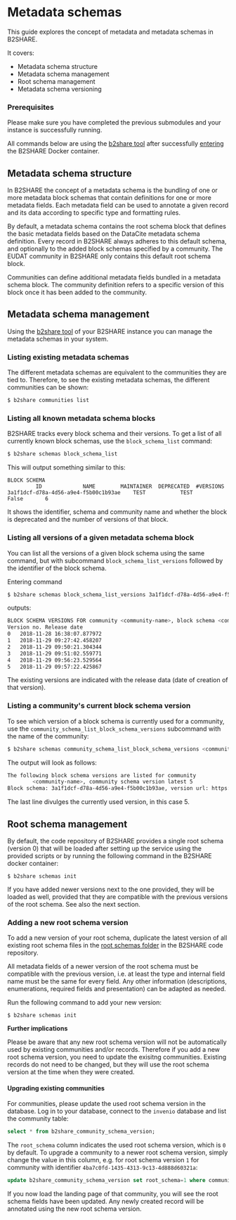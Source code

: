 # Metadata schemas
This guide explores the concept of metadata and metadata schemas in B2SHARE.

It covers:
- Metadata schema structure
- Metadata schema management
- Root schema management
- Metadata schema versioning

### Prerequisites
Please make sure you have completed the previous submodules and your instance is successfully running.

All commands below are using the [b2share tool](A_b2share_Tool_Reference.md#general-syntax) after successfully [entering](08_Configuration.md#entering-the-docker-container-environment) the B2SHARE Docker container.

## Metadata schema structure
In B2SHARE the concept of a metadata schema is the bundling of one or more metadata block schemas that contain definitions for one or more metadata fields. Each metadata field can be used to annotate a given record and its data according to specific type and formatting rules.

By default, a metadata schema contains the root schema block that defines the basic metadata fields based on the DataCite metadata schema definition. Every record in B2SHARE always adheres to this default schema, and optionally to the added block schemas specified by a community. The EUDAT community in B2SHARE only contains this default root schema block.

Communities can define additional metadata fields bundled in a metadata schema block. The community definition refers to a specific version of this block once it has been added to the community.

## Metadata schema management
Using the [b2share tool](A_b2share_Tool_Reference.md) of your B2SHARE instance you can manage the metadata schemas in your system.

### Listing existing metadata schemas
The different metadata schemas are equivalent to the communities they are tied to. Therefore, to see the existing metadata schemas, the different communities can be shown:

```sh
$ b2share communities list
```

### Listing all known metadata schema blocks
B2SHARE tracks every block schema and their versions. To get a list of all currently known block schemas, use the `block_schema_list` command:

```sh
$ b2share schemas block_schema_list
```

This will output something similar to this:

```
BLOCK SCHEMA
         ID             NAME        MAINTAINER  DEPRECATED  #VERSIONS
3a1f1dcf-d78a-4d56-a9e4-f5b00c1b93ae    TEST           TEST           False       6
```

It shows the identifier, schema and community name and whether the block is deprecated and the number of versions of that block.

### Listing all versions of a given metadata schema block
You can list all the versions of a given block schema using the same command, but with subcommand `block_schema_list_versions` followed by the identifier of the block schema.

Entering command

```sh
$ b2share schemas block_schema_list_versions 3a1f1dcf-d78a-4d56-a9e4-f5b00c1b93ae
```

outputs:

```sh
BLOCK SCHEMA VERSIONS FOR community <community-name>, block schema <community-name>
Version no. Release date
0   2018-11-28 16:38:07.877972
1   2018-11-29 09:27:42.458207
2   2018-11-29 09:50:21.304344
3   2018-11-29 09:51:02.559771
4   2018-11-29 09:56:23.529564
5   2018-11-29 09:57:22.425867
```

The existing versions are indicated with the release data (date of creation of that version).

### Listing a community's current block schema version
To see which version of a block schema is currently used for a community, use the `community_schema_list_block_schema_versions` subcommand with the name of the community:

```sh
$ b2share schemas community_schema_list_block_schema_versions <community-name>
```

The output will look as follows:

```sh
The following block schema versions are listed for community
        <community-name>, community schema version latest 5
Block schema: 3a1f1dcf-d78a-4d56-a9e4-f5b00c1b93ae, version url: https://<FQDN>/api/schemas/3a1f1dcf-d78a-4d56-a9e4-f5b00c1b93ae/versions/5#/json_schema
```

The last line divulges the currently used version, in this case 5.

## Root schema management
By default, the code repository of B2SHARE provides a single root schema (version 0) that will be loaded after setting up the service using the provided scripts or by running the following command in the B2SHARE docker container:

```
$ b2share schemas init
```

If you have added newer versions next to the one provided, they will be loaded as well, provided that they are compatible with the previous versions of the root schema. See also the next section.

### Adding a new root schema version
To add a new version of your root schema, duplicate the latest version of all existing root schema files in the [root schemas folder](https://github.com/EUDAT-B2SHARE/b2share/tree/master/b2share/modules/schemas/root_schemas) in the B2SHARE code repository.

All metadata fields of a newer version of the root schema must be compatible with the previous version, i.e. at least the type and internal field name must be the same for every field. Any other information (descriptions, enumerations, required fields and presentation) can be adapted as needed.

Run the following command to add your new version:

```
$ b2share schemas init
```

**Further implications**

Please be aware that any new root schema version will not be automatically used by existing communities and/or records. Therefore if you add a new root schema version, you need to update the exisitng communities. Existing records do not need to be changed, but they will use the root schema version at the time when they were created.

#### Upgrading existing communities
For communities, please update the used root schema version in the database. Log in to your database, connect to the `invenio` database and list the community table:

```sql
select * from b2share_community_schema_version;
```

The `root_schema` column indicates the used root schema version, which is `0` by default. To upgrade a community to a newer root schema version, simply change the value in this column, e.g. for root schema version `1` for community with identifier `4ba7c0fd-1435-4313-9c13-4d888d60321a`:

```sql
update b2share_community_schema_version set root_schema=1 where community='4ba7c0fd-1435-4313-9c13-4d888d60321a';
```

If you now load the landing page of that community, you will see the root schema fields have been updated. Any newly created record will be annotated using the new root schema version.

